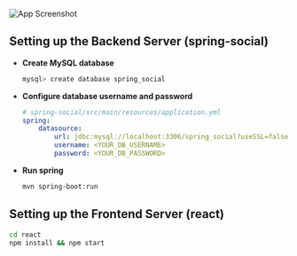 
![App Screenshot](screenshot.png,screenshot2.png,screenshot3.png,screenshot4.png,screenshot5.png,screenshot6.png,screenshot7.png,screenshot8.png,screenshot9.png,screenshot10.png,screenshot11.png,screenshot12.png,screenshot13.png,screenshot14.png,screenshot15.png,screenshot16.png,screenshot17.png)

## Setting up the Backend Server (spring-social)

+ **Create MySQL database**

	```bash
	mysql> create database spring_social
	```

+ **Configure database username and password**

	```yml
	# spring-social/src/main/resources/application.yml
	spring:
	    datasource:
	        url: jdbc:mysql://localhost:3306/spring_social?useSSL=false
	        username: <YOUR_DB_USERNAME>
	        password: <YOUR_DB_PASSWORD>
	```


+ **Run spring**

	```bash
	mvn spring-boot:run
	```

## Setting up the Frontend Server (react)

```bash
cd react
npm install && npm start
```